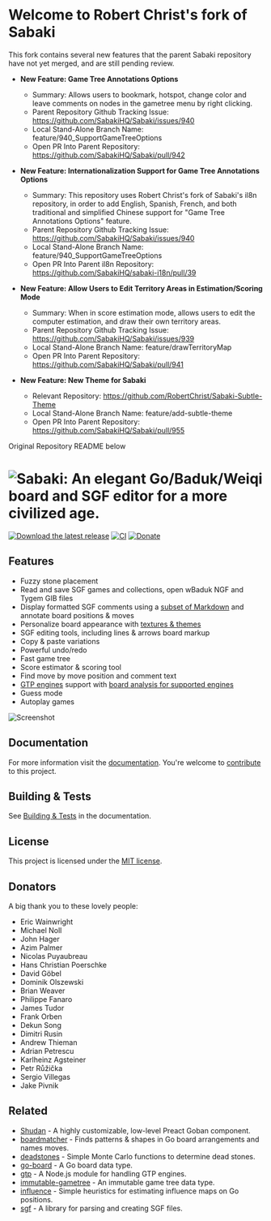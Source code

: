 # Welcome to Robert Christ's fork of Sabaki

This fork contains several new features that the parent Sabaki repository have not yet merged, and are still pending review.

- **New Feature: Game Tree Annotations Options**
  - Summary: Allows users to bookmark, hotspot, change color and leave comments on nodes in the gametree menu by right clicking.
  - Parent Repository Github Tracking Issue: https://github.com/SabakiHQ/Sabaki/issues/940  
  - Local Stand-Alone Branch Name: feature/940_SupportGameTreeOptions
  - Open PR Into Parent Repository: https://github.com/SabakiHQ/Sabaki/pull/942
 
- **New Feature: Internationalization Support for Game Tree Annotations Options**
  - Summary: This repository uses Robert Christ's fork of Sabaki's il8n repository, in order to add English, Spanish, French, and both traditional and simplified Chinese support for "Game Tree Annotations Options" feature.
  - Parent Repository Github Tracking Issue: https://github.com/SabakiHQ/Sabaki/issues/940  
  - Local Stand-Alone Branch Name: feature/940_SupportGameTreeOptions
  - Open PR Into Parent il8n Repository: https://github.com/SabakiHQ/sabaki-i18n/pull/39
  
- **New Feature: Allow Users to Edit Territory Areas in Estimation/Scoring  Mode**
  - Summary: When in score estimation mode, allows users to edit the computer estimation, and draw their own territory areas.
  - Parent Repository Github Tracking Issue: https://github.com/SabakiHQ/Sabaki/issues/939
  - Local Stand-Alone Branch Name: feature/drawTerritoryMap
  - Open PR Into Parent Repository: https://github.com/SabakiHQ/Sabaki/pull/941

- **New Feature: New Theme for Sabaki**
  - Relevant Repository: https://github.com/RobertChrist/Sabaki-Subtle-Theme
  - Local Stand-Alone Branch Name: feature/add-subtle-theme
  - Open PR Into Parent Repository: https://github.com/SabakiHQ/Sabaki/pull/955

Original Repository README below

# ![Sabaki: An elegant Go/Baduk/Weiqi board and SGF editor for a more civilized age.](./banner.png)

[![Download the latest release](https://img.shields.io/github/downloads/SabakiHQ/Sabaki/latest/total?label=download)](https://github.com/SabakiHQ/Sabaki/releases)
[![CI](https://github.com/SabakiHQ/Sabaki/workflows/CI/badge.svg?branch=master&event=push)](https://github.com/SabakiHQ/Sabaki/actions)
[![Donate](https://img.shields.io/badge/donate-paypal-blue.svg)](https://www.paypal.me/yishn/5)

## Features

- Fuzzy stone placement
- Read and save SGF games and collections, open wBaduk NGF and Tygem GIB files
- Display formatted SGF comments using a
  [subset of Markdown](https://github.com/SabakiHQ/Sabaki/blob/master/docs/guides/markdown.md)
  and annotate board positions & moves
- Personalize board appearance with
  [textures & themes](https://github.com/SabakiHQ/Sabaki/blob/master/docs/guides/theme-directory.md)
- SGF editing tools, including lines & arrows board markup
- Copy & paste variations
- Powerful undo/redo
- Fast game tree
- Score estimator & scoring tool
- Find move by move position and comment text
- [GTP engines](https://github.com/SabakiHQ/Sabaki/blob/master/docs/guides/engines.md)
  support with
  [board analysis for supported engines](https://github.com/SabakiHQ/Sabaki/blob/master/docs/guides/engine-analysis-integration.md)
- Guess mode
- Autoplay games

![Screenshot](screenshot.png)

## Documentation

For more information visit the
[documentation](https://github.com/SabakiHQ/Sabaki/blob/master/docs/README.md).
You're welcome to
[contribute](https://github.com/SabakiHQ/Sabaki/blob/master/CONTRIBUTING.md) to
this project.

## Building & Tests

See
[Building & Tests](https://github.com/SabakiHQ/Sabaki/blob/master/docs/guides/building-tests.md)
in the documentation.

## License

This project is licensed under the
[MIT license](https://github.com/SabakiHQ/Sabaki/blob/master/LICENSE.md).

## Donators

A big thank you to these lovely people:

- Eric Wainwright
- Michael Noll
- John Hager
- Azim Palmer
- Nicolas Puyaubreau
- Hans Christian Poerschke
- David Göbel
- Dominik Olszewski
- Brian Weaver
- Philippe Fanaro
- James Tudor
- Frank Orben
- Dekun Song
- Dimitri Rusin
- Andrew Thieman
- Adrian Petrescu
- Karlheinz Agsteiner
- Petr Růžička
- Sergio Villegas
- Jake Pivnik

## Related

- [Shudan](https://github.com/SabakiHQ/Shudan) - A highly customizable,
  low-level Preact Goban component.
- [boardmatcher](https://github.com/SabakiHQ/boardmatcher) - Finds patterns &
  shapes in Go board arrangements and names moves.
- [deadstones](https://github.com/SabakiHQ/deadstones) - Simple Monte Carlo
  functions to determine dead stones.
- [go-board](https://github.com/SabakiHQ/go-board) - A Go board data type.
- [gtp](https://github.com/SabakiHQ/gtp) - A Node.js module for handling GTP
  engines.
- [immutable-gametree](https://github.com/SabakiHQ/immutable-gametree) - An
  immutable game tree data type.
- [influence](https://github.com/SabakiHQ/influence) - Simple heuristics for
  estimating influence maps on Go positions.
- [sgf](https://github.com/SabakiHQ/sgf) - A library for parsing and creating
  SGF files.
